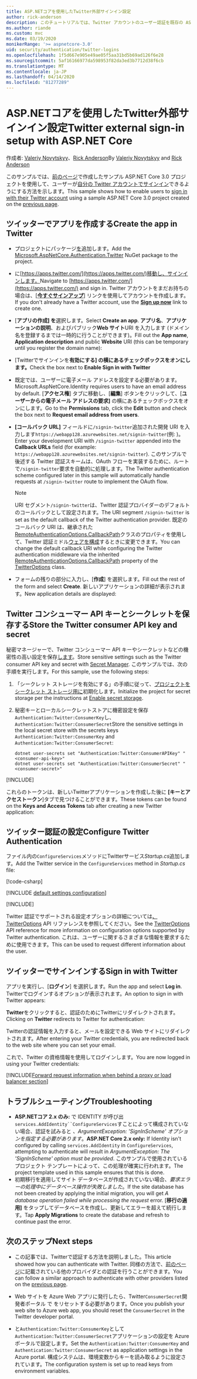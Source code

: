 ```yaml
---
title: ASP.NETコアを使用したTwitter外部サインイン設定
author: rick-anderson
description: このチュートリアルでは、Twitter アカウントのユーザー認証を既存の ASP.NET Core アプリに統合する方法を説明します。
ms.author: riande
ms.custom: mvc
ms.date: 03/19/2020
monikerRange: '>= aspnetcore-3.0'
uid: security/authentication/twitter-logins
ms.openlocfilehash: 1f5d667e905e49ae05f5aa31bd5b69ad126f6e28
ms.sourcegitcommit: 5af16166977da598953f82da3ed3b7712d38f6cb
ms.translationtype: MT
ms.contentlocale: ja-JP
ms.lasthandoff: 04/14/2020
ms.locfileid: "81277289"
---
```

# <a name="twitter-external-sign-in-setup-with-aspnet-core"></a><span data-ttu-id="b15bd-103">ASP.NETコアを使用したTwitter外部サインイン設定</span><span class="sxs-lookup"><span data-stu-id="b15bd-103">Twitter external sign-in setup with ASP.NET Core</span></span>

<span data-ttu-id="b15bd-104">作成者: [Valeriy Novytskyy](https://github.com/01binary)、[Rick Anderson](https://twitter.com/RickAndMSFT)</span><span class="sxs-lookup"><span data-stu-id="b15bd-104">By [Valeriy Novytskyy](https://github.com/01binary) and [Rick Anderson](https://twitter.com/RickAndMSFT)</span></span>

<span data-ttu-id="b15bd-105">このサンプルでは、[前のページ](xref:security/authentication/social/index)で作成したサンプル ASP.NET Core 3.0 プロジェクトを使用して、ユーザーが[自分の Twitter アカウントでサインイン](https://dev.twitter.com/web/sign-in/desktop-browser)できるようにする方法を示します。</span><span class="sxs-lookup"><span data-stu-id="b15bd-105">This sample shows how to enable users to [sign in with their Twitter account](https://dev.twitter.com/web/sign-in/desktop-browser) using a sample ASP.NET Core 3.0 project created on the [previous page](xref:security/authentication/social/index).</span></span>

## <a name="create-the-app-in-twitter"></a><span data-ttu-id="b15bd-106">ツイッターでアプリを作成する</span><span class="sxs-lookup"><span data-stu-id="b15bd-106">Create the app in Twitter</span></span>

* <span data-ttu-id="b15bd-107">プロジェクトにパッケージ[を](https://www.nuget.org/packages/Microsoft.AspNetCore.Authentication.Twitter/3.0.0)追加します。</span><span class="sxs-lookup"><span data-stu-id="b15bd-107">Add the [Microsoft.AspNetCore.Authentication.Twitter](https://www.nuget.org/packages/Microsoft.AspNetCore.Authentication.Twitter/3.0.0) NuGet package to the project.</span></span>

* <span data-ttu-id="b15bd-108">に[https://apps.twitter.com/](https://apps.twitter.com/)移動し、サインインします。</span><span class="sxs-lookup"><span data-stu-id="b15bd-108">Navigate to [https://apps.twitter.com/](https://apps.twitter.com/) and sign in.</span></span> <span data-ttu-id="b15bd-109">Twitter アカウントをまだお持ちの場合は、[**[今すぐサインアップ](https://twitter.com/signup)**] リンクを使用してアカウントを作成します。</span><span class="sxs-lookup"><span data-stu-id="b15bd-109">If you don't already have a Twitter account, use the **[Sign up now](https://twitter.com/signup)** link to create one.</span></span>

* <span data-ttu-id="b15bd-110">[**アプリの作成] を**選択します。</span><span class="sxs-lookup"><span data-stu-id="b15bd-110">Select **Create an app**.</span></span> <span data-ttu-id="b15bd-111">**アプリ名**、**アプリケーションの説明**、およびパブリック**Web サイト**URI を入力します (ドメイン名を登録するまでは一時的に行うことができます)。</span><span class="sxs-lookup"><span data-stu-id="b15bd-111">Fill out the **App name**, **Application description** and public **Website** URI (this can be temporary until you register the domain name):</span></span>

* <span data-ttu-id="b15bd-112">[Twitterでサインインを**有効にする] の横にあるチェックボックスをオンにします。**</span><span class="sxs-lookup"><span data-stu-id="b15bd-112">Check the box next to **Enable Sign in with Twitter**</span></span>

* <span data-ttu-id="b15bd-113">既定では、ユーザーに電子メール アドレスを設定する必要があります。</span><span class="sxs-lookup"><span data-stu-id="b15bd-113">Microsoft.AspNetCore.Identity requires users to have an email address by default.</span></span> <span data-ttu-id="b15bd-114">[**アクセス権**] タブに移動し、[**編集**] ボタンをクリックして、[**ユーザーからの電子メール アドレスの要求]** の横にあるチェックボックスをオンにします。</span><span class="sxs-lookup"><span data-stu-id="b15bd-114">Go to the **Permissions** tab, click the **Edit** button and check the box next to **Request email address from users**.</span></span>

* <span data-ttu-id="b15bd-115">**[コールバック URL]** フィールドに`/signin-twitter`追加された開発 URI を入力します`https://webapp128.azurewebsites.net/signin-twitter`(例: )。</span><span class="sxs-lookup"><span data-stu-id="b15bd-115">Enter your development URI with `/signin-twitter` appended into the **Callback URLs** field (for example: `https://webapp128.azurewebsites.net/signin-twitter`).</span></span> <span data-ttu-id="b15bd-116">このサンプルで後述する Twitter 認証スキームは、OAuth フローを実装するために、ルートで`/signin-twitter`要求を自動的に処理します。</span><span class="sxs-lookup"><span data-stu-id="b15bd-116">The Twitter authentication scheme configured later in this sample will automatically handle requests at `/signin-twitter` route to implement the OAuth flow.</span></span>

  > [!NOTE]
  > <span data-ttu-id="b15bd-117">URI セグメント`/signin-twitter`は、Twitter 認証プロバイダーのデフォルトのコールバックとして設定されます。</span><span class="sxs-lookup"><span data-stu-id="b15bd-117">The URI segment `/signin-twitter` is set as the default callback of the Twitter authentication provider.</span></span> <span data-ttu-id="b15bd-118">既定のコールバック URI は、継承された[RemoteAuthenticationOptions.CallbackPath](/dotnet/api/microsoft.aspnetcore.authentication.remoteauthenticationoptions.callbackpath)クラスのプロパティを使用して、Twitter 認証ミドル[ウェアを構成](/dotnet/api/microsoft.aspnetcore.authentication.twitter.twitteroptions)するときに変更できます。</span><span class="sxs-lookup"><span data-stu-id="b15bd-118">You can change the default callback URI while configuring the Twitter authentication middleware via the inherited [RemoteAuthenticationOptions.CallbackPath](/dotnet/api/microsoft.aspnetcore.authentication.remoteauthenticationoptions.callbackpath) property of the [TwitterOptions](/dotnet/api/microsoft.aspnetcore.authentication.twitter.twitteroptions) class.</span></span>

* <span data-ttu-id="b15bd-119">フォームの残りの部分に入力し、[**作成**] を選択します。</span><span class="sxs-lookup"><span data-stu-id="b15bd-119">Fill out the rest of the form and select **Create**.</span></span> <span data-ttu-id="b15bd-120">新しいアプリケーションの詳細が表示されます。</span><span class="sxs-lookup"><span data-stu-id="b15bd-120">New application details are displayed:</span></span>

## <a name="store-the-twitter-consumer-api-key-and-secret"></a><span data-ttu-id="b15bd-121">Twitter コンシューマー API キーとシークレットを保存する</span><span class="sxs-lookup"><span data-stu-id="b15bd-121">Store the Twitter consumer API key and secret</span></span>

<span data-ttu-id="b15bd-122">秘密マネージャーで、Twitter コンシューマー API キーやシークレットなどの機密性の高い設定を保存[します](xref:security/app-secrets)。</span><span class="sxs-lookup"><span data-stu-id="b15bd-122">Store sensitive settings such as the Twitter consumer API key and secret with [Secret Manager](xref:security/app-secrets).</span></span> <span data-ttu-id="b15bd-123">このサンプルでは、次の手順を実行します。</span><span class="sxs-lookup"><span data-stu-id="b15bd-123">For this sample, use the following steps:</span></span>

1. <span data-ttu-id="b15bd-124">「シークレット ストレージを有効にする」の手順に従って、[プロジェクトをシークレット ストレージ用に](xref:security/app-secrets#enable-secret-storage)初期化します。</span><span class="sxs-lookup"><span data-stu-id="b15bd-124">Initialize the project for secret storage per the instructions at [Enable secret storage](xref:security/app-secrets#enable-secret-storage).</span></span>
1. <span data-ttu-id="b15bd-125">秘密キーとローカルシークレットストアに機密設定を保存`Authentication:Twitter:ConsumerKey`し、 `Authentication:Twitter:ConsumerSecret`</span><span class="sxs-lookup"><span data-stu-id="b15bd-125">Store the sensitive settings in the local secret store with the secrets keys `Authentication:Twitter:ConsumerKey` and `Authentication:Twitter:ConsumerSecret`:</span></span>

    ```dotnetcli
    dotnet user-secrets set "Authentication:Twitter:ConsumerAPIKey" "<consumer-api-key>"
    dotnet user-secrets set "Authentication:Twitter:ConsumerSecret" "<consumer-secret>"
    ```

[!INCLUDE[](~/includes/environmentVarableColon.md)]

<span data-ttu-id="b15bd-126">これらのトークンは、新しいTwitterアプリケーションを作成した後に **[キーとアクセストークン**]タブで見つけることができます。</span><span class="sxs-lookup"><span data-stu-id="b15bd-126">These tokens can be found on the **Keys and Access Tokens** tab after creating a new Twitter application:</span></span>

## <a name="configure-twitter-authentication"></a><span data-ttu-id="b15bd-127">ツイッター認証の設定</span><span class="sxs-lookup"><span data-stu-id="b15bd-127">Configure Twitter Authentication</span></span>

<span data-ttu-id="b15bd-128">ファイル内の`ConfigureServices`メソッドにTwitterサービス*Startup.cs*追加します。</span><span class="sxs-lookup"><span data-stu-id="b15bd-128">Add the Twitter service in the `ConfigureServices` method in *Startup.cs* file:</span></span>

[!code-csharp[](~/security/authentication/social/social-code/3.x/StartupTwitter3x.cs?name=snippet&highlight=10-15)]

[!INCLUDE [default settings configuration](includes/default-settings.md)]

[!INCLUDE[](includes/chain-auth-providers.md)]

<span data-ttu-id="b15bd-129">Twitter 認証でサポートされる設定オプションの詳細については[、TwitterOptions](/dotnet/api/microsoft.aspnetcore.builder.twitteroptions) API リファレンスを参照してください。</span><span class="sxs-lookup"><span data-stu-id="b15bd-129">See the [TwitterOptions](/dotnet/api/microsoft.aspnetcore.builder.twitteroptions) API reference for more information on configuration options supported by Twitter authentication.</span></span> <span data-ttu-id="b15bd-130">これは、ユーザーに関するさまざまな情報を要求するために使用できます。</span><span class="sxs-lookup"><span data-stu-id="b15bd-130">This can be used to request different information about the user.</span></span>

## <a name="sign-in-with-twitter"></a><span data-ttu-id="b15bd-131">ツイッターでサインインする</span><span class="sxs-lookup"><span data-stu-id="b15bd-131">Sign in with Twitter</span></span>

<span data-ttu-id="b15bd-132">アプリを実行し、[**ログイン**] を選択します。</span><span class="sxs-lookup"><span data-stu-id="b15bd-132">Run the app and select **Log in**.</span></span> <span data-ttu-id="b15bd-133">Twitterでログインするオプションが表示されます。</span><span class="sxs-lookup"><span data-stu-id="b15bd-133">An option to sign in with Twitter appears:</span></span>

<span data-ttu-id="b15bd-134">**Twitter**をクリックすると、認証のためにTwitterにリダイレクトされます。</span><span class="sxs-lookup"><span data-stu-id="b15bd-134">Clicking on **Twitter** redirects to Twitter for authentication:</span></span>

<span data-ttu-id="b15bd-135">Twitterの認証情報を入力すると、メールを設定できる Web サイトにリダイレクトされます。</span><span class="sxs-lookup"><span data-stu-id="b15bd-135">After entering your Twitter credentials, you are redirected back to the web site where you can set your email.</span></span>

<span data-ttu-id="b15bd-136">これで、Twitter の資格情報を使用してログインします。</span><span class="sxs-lookup"><span data-stu-id="b15bd-136">You are now logged in using your Twitter credentials:</span></span>

[!INCLUDE[Forward request information when behind a proxy or load balancer section](includes/forwarded-headers-middleware.md)]

<!-- 
### React to cancel Authorize External sign-in
Twitter doesn't support AccessDeniedPath
Rather in the twitter setup, you can provide an External sign-in homepage. The external sign-in homepage doesn't support localhost. Tested with https://cors3.azurewebsites.net/ and that works.
-->

## <a name="troubleshooting"></a><span data-ttu-id="b15bd-137">トラブルシューティング</span><span class="sxs-lookup"><span data-stu-id="b15bd-137">Troubleshooting</span></span>

* <span data-ttu-id="b15bd-138">**ASP.NETコア 2.x のみ:** で IDENTITY が呼び出`services.AddIdentity``ConfigureServices`すことによって構成されていない場合、認証を試みると *、ArgumentException: 'SignInScheme' オプションを指定する必要があります*。</span><span class="sxs-lookup"><span data-stu-id="b15bd-138">**ASP.NET Core 2.x only:** If Identity isn't configured by calling `services.AddIdentity` in `ConfigureServices`, attempting to authenticate will result in *ArgumentException: The 'SignInScheme' option must be provided*.</span></span> <span data-ttu-id="b15bd-139">このサンプルで使用されているプロジェクト テンプレートによって、この処理が確実に行われます。</span><span class="sxs-lookup"><span data-stu-id="b15bd-139">The project template used in this sample ensures that this is done.</span></span>
* <span data-ttu-id="b15bd-140">初期移行を適用してサイト データベースが作成されていない場合、*要求エラーの処理中にデータベース操作が失敗しました*。</span><span class="sxs-lookup"><span data-stu-id="b15bd-140">If the site database has not been created by applying the initial migration, you will get *A database operation failed while processing the request* error.</span></span> <span data-ttu-id="b15bd-141">[**移行の適用]** をタップしてデータベースを作成し、更新してエラーを超えて続行します。</span><span class="sxs-lookup"><span data-stu-id="b15bd-141">Tap **Apply Migrations** to create the database and refresh to continue past the error.</span></span>

## <a name="next-steps"></a><span data-ttu-id="b15bd-142">次のステップ</span><span class="sxs-lookup"><span data-stu-id="b15bd-142">Next steps</span></span>

* <span data-ttu-id="b15bd-143">この記事では、Twitterで認証する方法を説明しました。</span><span class="sxs-lookup"><span data-stu-id="b15bd-143">This article showed how you can authenticate with Twitter.</span></span> <span data-ttu-id="b15bd-144">同様の方法で、[前のページ](xref:security/authentication/social/index)に記載されている他のプロバイダとの認証を行うことができます。</span><span class="sxs-lookup"><span data-stu-id="b15bd-144">You can follow a similar approach to authenticate with other providers listed on the [previous page](xref:security/authentication/social/index).</span></span>

* <span data-ttu-id="b15bd-145">Web サイトを Azure Web アプリに発行したら、Twitter`ConsumerSecret`開発者ポータル で をリセットする必要があります。</span><span class="sxs-lookup"><span data-stu-id="b15bd-145">Once you publish your web site to Azure web app, you should reset the `ConsumerSecret` in the Twitter developer portal.</span></span>

* <span data-ttu-id="b15bd-146">と`Authentication:Twitter:ConsumerKey`として`Authentication:Twitter:ConsumerSecret`アプリケーションの設定を Azure ポータルで設定します。</span><span class="sxs-lookup"><span data-stu-id="b15bd-146">Set the `Authentication:Twitter:ConsumerKey` and `Authentication:Twitter:ConsumerSecret` as application settings in the Azure portal.</span></span> <span data-ttu-id="b15bd-147">構成システムは、環境変数からキーを読み取るように設定されています。</span><span class="sxs-lookup"><span data-stu-id="b15bd-147">The configuration system is set up to read keys from environment variables.</span></span>
